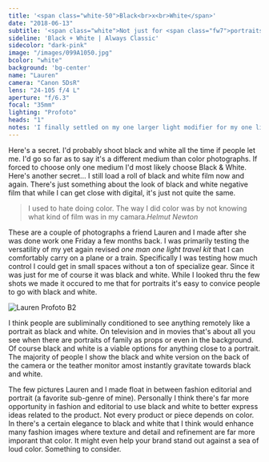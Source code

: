 ```yaml
---
title: '<span class="white-50">Black<br>x<br>White</span>'
date: "2018-06-13"
subtitle: '<span class="white">Not just for <span class="fw7">portraits.</span></span>'
sideline: 'Black + White | Always Classic'
sidecolor: "dark-pink"
image: "/images/099A1050.jpg"
bcolor: "white"
background: 'bg-center'
name: "Lauren"
camera: "Canon 5DsR"
lens: "24-105 f/4 L"
aperture: "f/6.3"
focal: "35mm"
lighting: "Profoto"
heads: "1"
notes: 'I finally settled on my one larger light modifier for my one light travel kit. The Profoto Umbrella Deep L Silver. Here I used it without diffusion for a very crisp, focused look. With a diffion panel it looks a lot like an octabank.'
---
```

Here's a secret. I'd probably shoot black and white all the time if people let me. I'd go so far as to say it's a different medium than color photographs. If forced to choose only one medium I'd most likely choose Black &amp; White. Here's another secret&hellip; I still load a roll of black and white film now and again. There's just something about the look of black and white negative film that while I can get close with digital, it's just not quite the same.

>I used to hate doing color. The way I did color was by not knowing what kind of film was in my camara.<cite>Helmut Newton</cite>

These are a couple of photographs a friend Lauren and I made after she was done work one Friday a few months back. I was primarily testing the versatility of my yet again revised *one man one light travel kit* that I can comfortably carry on a plane or a train. Specifically I was testing how much control I could get in small spaces without a ton of specialize gear. Since it was just for me of course it was black and white. While I looked thru the few shots we made it occured to me that for portraits it's easy to convice people to go with black and white.

![Lauren Profoto B2](/images/099A1055.jpg)

I think people are subliminally conditioned to see anything remotely like a portrait as black and white. On television and in movies that's about all you see when there are portraits of family as props or even in the background. Of course black and white is a viable options for anything close to a portrait. The majority of people I show the black and white version on the back of the camera or the teather monitor amost instantly gravitate towards black and white.

The few pictures Lauren and I made float in between fashion editorial and portrait (a favorite sub-genre of mine). Personally I think there's far more opportunity in fashion and editorial to use black and white to better express ideas related to the product. Not every product or piece depends on color. In there's a certain elegance to black and white that I think would enhance many fashion images where texture and detail and refinement are far more imporant that color. It might even help your brand stand out against a sea of loud color. Something to consider.


